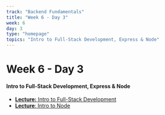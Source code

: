 ```yaml
---
track: "Backend Fundamentals"
title: "Week 6 - Day 3"
week: 6
day: 3
type: "homepage"
topics: "Intro to Full-Stack Development, Express & Node"
---
```


# Week 6 - Day 3

#### Intro to Full-Stack Development, Express & Node
- [**Lecture:** Intro to Full-Stack Development](/backend-fundamentals/week-6/day-3/lecture-materials/intro-to-full-stack-development/)
- [**Lecture**: Intro to Node](/backend-fundamentals/week-6/day-3/lecture-materials/intro-to-node/)


